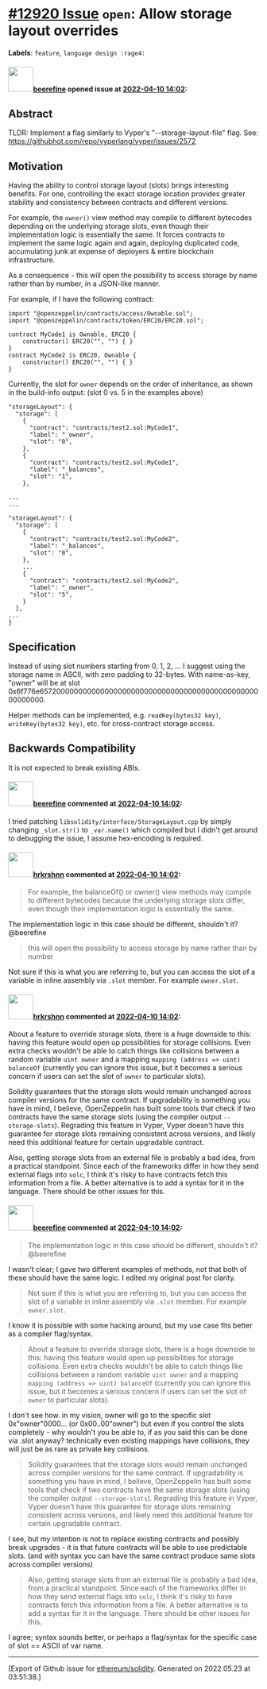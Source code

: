 # [\#12920 Issue](https://github.com/ethereum/solidity/issues/12920) `open`: Allow storage layout overrides
**Labels**: `feature`, `language design :rage4:`


#### <img src="https://avatars.githubusercontent.com/u/93521351?u=a333f1e64bd4031beab5ce2bae6917463284ce72&v=4" width="50">[beerefine](https://github.com/beerefine) opened issue at [2022-04-10 14:02](https://github.com/ethereum/solidity/issues/12920):

## Abstract

TLDR: Implement a flag similarly to Vyper's "--storage-layout-file" flag. See: https://githubhot.com/repo/vyperlang/vyper/issues/2572

## Motivation

Having the ability to control storage layout (slots) brings interesting benefits.
For one, controlling the exact storage location provides greater stability and consistency between contracts and different versions.

For example, the `owner()` view method may compile to different bytecodes depending on the underlying storage slots, even though their implementation logic is essentially the same. It forces contracts to implement the same logic again and again, deploying duplicated code, accumulating junk at expense of deployers & entire blockchain infrastructure.

As a consequence - this will open the possibility to access storage by name rather than by number, in a JSON-like manner.

For example, if I have the following contract:

```
import "@openzeppelin/contracts/access/Ownable.sol";
import "@openzeppelin/contracts/token/ERC20/ERC20.sol";

contract MyCode1 is Ownable, ERC20 {
    constructor() ERC20("", "") { }
}
contract MyCode2 is ERC20, Ownable {
    constructor() ERC20("", "") { }
}
```

Currently, the slot for `owner` depends on the order of inheritance, as shown in the build-info output: (slot 0 vs. 5 in the examples above)

```
"storageLayout": {
  "storage": [
    {
      "contract": "contracts/test2.sol:MyCode1",
      "label": "_owner",
      "slot": "0",
    },
    {
      "contract": "contracts/test2.sol:MyCode1",
      "label": "_balances",
      "slot": "1",
    },

...
...

"storageLayout": {
  "storage": [
    {
      "contract": "contracts/test2.sol:MyCode2",
      "label": "_balances",
      "slot": "0",
    },
    ...
    {
      "contract": "contracts/test2.sol:MyCode2",
      "label": "_owner",
      "slot": "5",
    }
  ],
...
}
```

## Specification

Instead of using slot numbers starting from 0, 1, 2, ... I suggest using the storage name in ASCII, with zero padding to 32-bytes.
With name-as-key, "owner" will be at slot 0x6f776e6572000000000000000000000000000000000000000000000000000000.

Helper methods can be implemented, e.g. `readKey(bytes32 key)`, `writeKey(bytes32 key)`, etc. for cross-contract storage access.

## Backwards Compatibility

It is not expected to break existing ABIs.


#### <img src="https://avatars.githubusercontent.com/u/93521351?u=a333f1e64bd4031beab5ce2bae6917463284ce72&v=4" width="50">[beerefine](https://github.com/beerefine) commented at [2022-04-10 14:02](https://github.com/ethereum/solidity/issues/12920#issuecomment-1094284395):

I tried patching `libsolidity/interface/StorageLayout.cpp` by simply changing `_slot.str()` to `_var.name()` which compiled but I didn't get around to debugging the issue, I assume hex-encoding is required.

#### <img src="https://avatars.githubusercontent.com/u/13174375?u=52d702cb6bec53b561afa293cf9cd53ef7a63924&v=4" width="50">[hrkrshnn](https://github.com/hrkrshnn) commented at [2022-04-10 14:02](https://github.com/ethereum/solidity/issues/12920#issuecomment-1097768883):

> For example, the balanceOf() or owner() view methods may compile to different bytecodes because the underlying storage slots differ, even though their implementation logic is essentially the same.

The implementation logic in this case should be different, shouldn't it? @beerefine 

> this will open the possibility to access storage by name rather than by number

Not sure if this is what you are referring to, but you can access the slot of a variable in inline assembly via `.slot` member. For example `owner.slot`.

#### <img src="https://avatars.githubusercontent.com/u/13174375?u=52d702cb6bec53b561afa293cf9cd53ef7a63924&v=4" width="50">[hrkrshnn](https://github.com/hrkrshnn) commented at [2022-04-10 14:02](https://github.com/ethereum/solidity/issues/12920#issuecomment-1097796499):

About a feature to override storage slots, there is a huge downside to this: having this feature would open up possibilities for storage collisions. Even extra checks wouldn't be able to catch things like collisions between a random variable `uint owner` and a mapping `mapping (address => uint) balanceOf` (currently you can ignore this issue, but it becomes a serious concern if users can set the slot of `owner` to particular slots).

Solidity guarantees that the storage slots would remain unchanged across compiler versions for the same contract. If upgradability is something you have in mind, I believe, OpenZeppelin has built some tools that check if two contracts have the same storage slots (using the compiler output `--storage-slots`). Regrading this feature in Vyper,  Vyper doesn't have this guarantee for storage slots remaining consistent across versions, and likely need this additional feature for certain upgradable contract.

Also, getting storage slots from an external file is probably a bad idea, from a practical standpoint. Since each of the frameworks differ in how they send external flags into `solc`, I think it's risky to have contracts fetch this information from a file. A better alternative is to add a syntax for it in the language. There should be other issues for this.

#### <img src="https://avatars.githubusercontent.com/u/93521351?u=a333f1e64bd4031beab5ce2bae6917463284ce72&v=4" width="50">[beerefine](https://github.com/beerefine) commented at [2022-04-10 14:02](https://github.com/ethereum/solidity/issues/12920#issuecomment-1097939378):

> The implementation logic in this case should be different, shouldn't it? @beerefine

I wasn't clear; I gave two different examples of methods, not that both of these should have the same logic. I edited my original post for clarity.

 
> Not sure if this is what you are referring to, but you can access the slot of a variable in inline assembly via `.slot` member. For example `owner.slot`.

I know it is possible with some hacking around, but my use case fits better as a compiler flag/syntax.


> About a feature to override storage slots, there is a huge downside to this: having this feature would open up possibilities for storage collisions. Even extra checks wouldn't be able to catch things like collisions between a random variable `uint owner` and a mapping `mapping (address => uint) balanceOf` (currently you can ignore this issue, but it becomes a serious concern if users can set the slot of `owner` to particular slots).

I don't see how. in my vision, owner will go to the specific slot 0x"owner"0000... (or 0x00..00"owner") but even if you control the slots completely - why wouldn't you be able to, if as you said this can be done via .slot anyway? technically even existing mappings have collisions, they will just be as rare as private key collisions.

> Solidity guarantees that the storage slots would remain unchanged across compiler versions for the same contract. If upgradability is something you have in mind, I believe, OpenZeppelin has built some tools that check if two contracts have the same storage slots (using the compiler output `--storage-slots`). Regrading this feature in Vyper, Vyper doesn't have this guarantee for storage slots remaining consistent across versions, and likely need this additional feature for certain upgradable contract.

I see, but my intention is not to replace existing contracts and possibly break upgrades - it is that future contracts will be able to use predictable slots. (and with syntax you can have the same contract produce same slots across compiler versions)

> Also, getting storage slots from an external file is probably a bad idea, from a practical standpoint. Since each of the frameworks differ in how they send external flags into `solc`, I think it's risky to have contracts fetch this information from a file. A better alternative is to add a syntax for it in the language. There should be other issues for this.

I agree; syntax sounds better, or perhaps a flag/syntax for the specific case of slot == ASCII of var name.


-------------------------------------------------------------------------------



[Export of Github issue for [ethereum/solidity](https://github.com/ethereum/solidity). Generated on 2022.05.23 at 03:51:38.]
